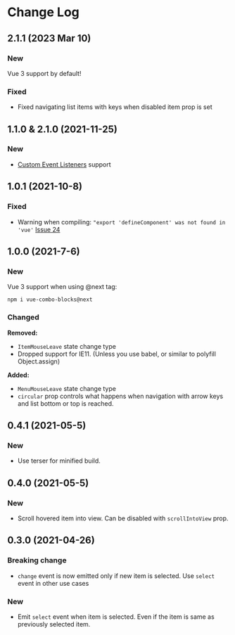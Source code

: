 # Change Log

## 2.1.1 (2023 Mar 10)

### New

Vue 3 support by default!

### Fixed

- Fixed navigating list items with keys when disabled item prop is set

## 1.1.0 & 2.1.0 (2021-11-25)

### New

- [Custom Event Listeners](./README.md#custom-event-listeners) support

## 1.0.1 (2021-10-8)

### Fixed

- Warning when compiling: `"export 'defineComponent' was not found in 'vue'` [Issue 24](https://github.com/sssmi/vue-combo-blocks/issues/24)

## 1.0.0 (2021-7-6)

### New

Vue 3 support when using @next tag:

`npm i vue-combo-blocks@next`

### Changed

**Removed:**

- `ItemMouseLeave` state change type
- Dropped support for IE11. (Unless you use babel, or similar to polyfill Object.assign)

**Added:**

- `MenuMouseLeave` state change type
- `circular` prop controls what happens when navigation with arrow keys and list bottom or top is reached.

## 0.4.1 (2021-05-5)

### New

- Use terser for minified build.

## 0.4.0 (2021-05-5)

### New

- Scroll hovered item into view. Can be disabled with `scrollIntoView` prop.

## 0.3.0 (2021-04-26)

### Breaking change

- `change` event is now emitted only if new item is selected. Use `select` event in other use cases

### New

- Emit `select` event when item is selected. Even if the item is same as previously selected item.
